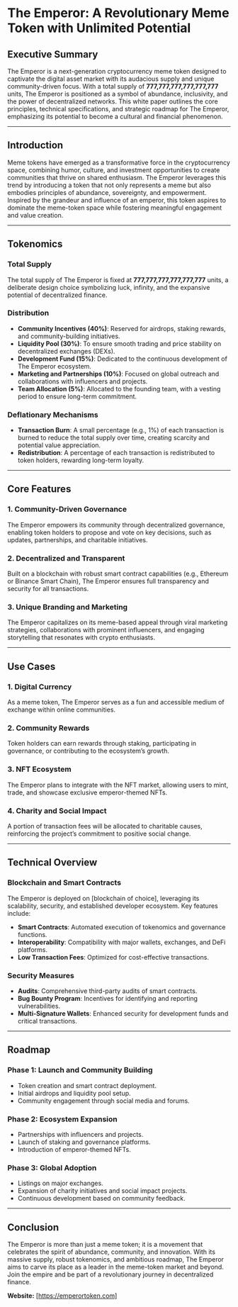 # The Emperor: A Revolutionary Meme Token with Unlimited Potential

## Executive Summary

The Emperor is a next-generation cryptocurrency meme token designed to captivate the digital asset market with its audacious supply and unique community-driven focus. With a total supply of **777,777,777,777,777,777** units, The Emperor is positioned as a symbol of abundance, inclusivity, and the power of decentralized networks. This white paper outlines the core principles, technical specifications, and strategic roadmap for The Emperor, emphasizing its potential to become a cultural and financial phenomenon.

---

## Introduction

Meme tokens have emerged as a transformative force in the cryptocurrency space, combining humor, culture, and investment opportunities to create communities that thrive on shared enthusiasm. The Emperor leverages this trend by introducing a token that not only represents a meme but also embodies principles of abundance, sovereignty, and empowerment. Inspired by the grandeur and influence of an emperor, this token aspires to dominate the meme-token space while fostering meaningful engagement and value creation.

---

## Tokenomics

### Total Supply

The total supply of The Emperor is fixed at **777,777,777,777,777,777** units, a deliberate design choice symbolizing luck, infinity, and the expansive potential of decentralized finance.

### Distribution

- **Community Incentives (40%)**: Reserved for airdrops, staking rewards, and community-building initiatives.
- **Liquidity Pool (30%)**: To ensure smooth trading and price stability on decentralized exchanges (DEXs).
- **Development Fund (15%)**: Dedicated to the continuous development of The Emperor ecosystem.
- **Marketing and Partnerships (10%)**: Focused on global outreach and collaborations with influencers and projects.
- **Team Allocation (5%)**: Allocated to the founding team, with a vesting period to ensure long-term commitment.

### Deflationary Mechanisms

- **Transaction Burn**: A small percentage (e.g., 1%) of each transaction is burned to reduce the total supply over time, creating scarcity and potential value appreciation.
- **Redistribution**: A percentage of each transaction is redistributed to token holders, rewarding long-term loyalty.

---

## Core Features

### 1. **Community-Driven Governance**

The Emperor empowers its community through decentralized governance, enabling token holders to propose and vote on key decisions, such as updates, partnerships, and charitable initiatives.

### 2. **Decentralized and Transparent**

Built on a blockchain with robust smart contract capabilities (e.g., Ethereum or Binance Smart Chain), The Emperor ensures full transparency and security for all transactions.

### 3. **Unique Branding and Marketing**

The Emperor capitalizes on its meme-based appeal through viral marketing strategies, collaborations with prominent influencers, and engaging storytelling that resonates with crypto enthusiasts.

---

## Use Cases

### 1. **Digital Currency**

As a meme token, The Emperor serves as a fun and accessible medium of exchange within online communities.

### 2. **Community Rewards**

Token holders can earn rewards through staking, participating in governance, or contributing to the ecosystem’s growth.

### 3. **NFT Ecosystem**

The Emperor plans to integrate with the NFT market, allowing users to mint, trade, and showcase exclusive emperor-themed NFTs.

### 4. **Charity and Social Impact**

A portion of transaction fees will be allocated to charitable causes, reinforcing the project’s commitment to positive social change.

---

## Technical Overview

### Blockchain and Smart Contracts

The Emperor is deployed on [blockchain of choice], leveraging its scalability, security, and established developer ecosystem. Key features include:

- **Smart Contracts**: Automated execution of tokenomics and governance functions.
- **Interoperability**: Compatibility with major wallets, exchanges, and DeFi platforms.
- **Low Transaction Fees**: Optimized for cost-effective transactions.

### Security Measures

- **Audits**: Comprehensive third-party audits of smart contracts.
- **Bug Bounty Program**: Incentives for identifying and reporting vulnerabilities.
- **Multi-Signature Wallets**: Enhanced security for development funds and critical transactions.

---

## Roadmap

### Phase 1: Launch and Community Building

- Token creation and smart contract deployment.
- Initial airdrops and liquidity pool setup.
- Community engagement through social media and forums.

### Phase 2: Ecosystem Expansion

- Partnerships with influencers and projects.
- Launch of staking and governance platforms.
- Introduction of emperor-themed NFTs.

### Phase 3: Global Adoption

- Listings on major exchanges.
- Expansion of charity initiatives and social impact projects.
- Continuous development based on community feedback.

---

## Conclusion

The Emperor is more than just a meme token; it is a movement that celebrates the spirit of abundance, community, and innovation. With its massive supply, robust tokenomics, and ambitious roadmap, The Emperor aims to carve its place as a leader in the meme-token market and beyond. Join the empire and be part of a revolutionary journey in decentralized finance.

**Website:** [https://emperortoken.com]

